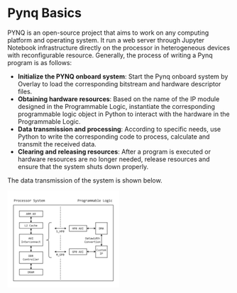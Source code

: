 # Pynq Basics

PYNQ is an open-source project that aims to work on any computing platform and operating system. It run a web server through Jupyter Notebook infrastructure directly on the processor in heterogeneous devices with reconfigurable resource. Generally, the process of writing a Pynq program is as follows:

- **Initialize the PYNQ onboard system**: Start the Pynq onboard system by Overlay to load the corresponding bitstream and hardware descriptor files.
- **Obtaining hardware resources**: Based on the name of the IP module designed in the Programmable Logic, instantiate the corresponding programmable logic object in Python to interact with the hardware in the Programmable Logic.
- **Data transmission and processing**: According to specific needs, use Python to write the corresponding code to process, calculate and transmit the received data.
- **Clearing and releasing resources**: After a program is executed or hardware resources are no longer needed, release resources and ensure that the system shuts down properly.

The data transmission of the system is shown below.

<img src="./asset/sys.png" style="width: 50%;" />
